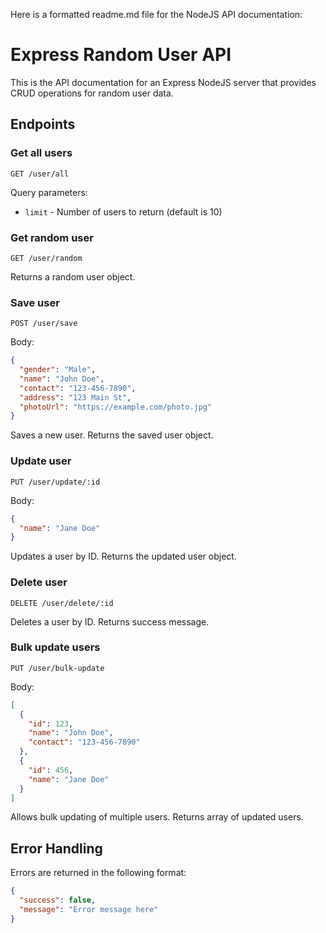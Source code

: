 Here is a formatted readme.md file for the NodeJS API documentation:

# Express Random User API

This is the API documentation for an Express NodeJS server that provides CRUD operations for random user data.

## Endpoints

### Get all users

```
GET /user/all
```

Query parameters:

- `limit` - Number of users to return (default is 10)

### Get random user

```
GET /user/random
```

Returns a random user object.

### Save user

```
POST /user/save
```

Body:

```json
{
  "gender": "Male", 
  "name": "John Doe",
  "contact": "123-456-7890",
  "address": "123 Main St", 
  "photoUrl": "https://example.com/photo.jpg"
}
```

Saves a new user. Returns the saved user object.

### Update user

```
PUT /user/update/:id
```

Body:

```json
{
  "name": "Jane Doe" 
}
```

Updates a user by ID. Returns the updated user object.

### Delete user

```
DELETE /user/delete/:id 
```

Deletes a user by ID. Returns success message.

### Bulk update users

```
PUT /user/bulk-update
```

Body:

```json
[
  {
    "id": 123,
    "name": "John Doe",
    "contact": "123-456-7890"
  },
  {  
    "id": 456,
    "name": "Jane Doe"
  }
]
```

Allows bulk updating of multiple users. Returns array of updated users.

## Error Handling

Errors are returned in the following format:

```json
{
  "success": false,
  "message": "Error message here"
}
```